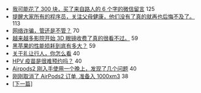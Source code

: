 - [我可能花了 300 块，买了来自路人的 6 个字的微信留言](https://www.v2ex.com/t/554932) 125
- [提醒大家所有的程序员，关注父母健康，他们没有了真的就再也后悔不及了。](https://www.v2ex.com/t/555026) 113
- [网络诈骗，管还是不管？](https://www.v2ex.com/t/554901) 70
- [越来越多影院开始 3D 眼镜收费了真的很看不过。](https://www.v2ex.com/t/554891) 59
- [黑苹果的性能损耗到底有多大？](https://www.v2ex.com/t/554894) 59
- [关于礼让行人，你怎么看](https://www.v2ex.com/t/555019) 40
- [HPV 疫苗是很难预约吗？](https://www.v2ex.com/t/554940) 40
- [Airpods2 刚入手使用一个晚上，发现了几个问题](https://www.v2ex.com/t/554945) 40
- [刚刚取消了 AirPods2 订单, 准备入 1000xm3](https://www.v2ex.com/t/554994) 38
-   [ [下一篇] ](https://github.com/able8/v2ex-hot-record/blob/master/README.md)
